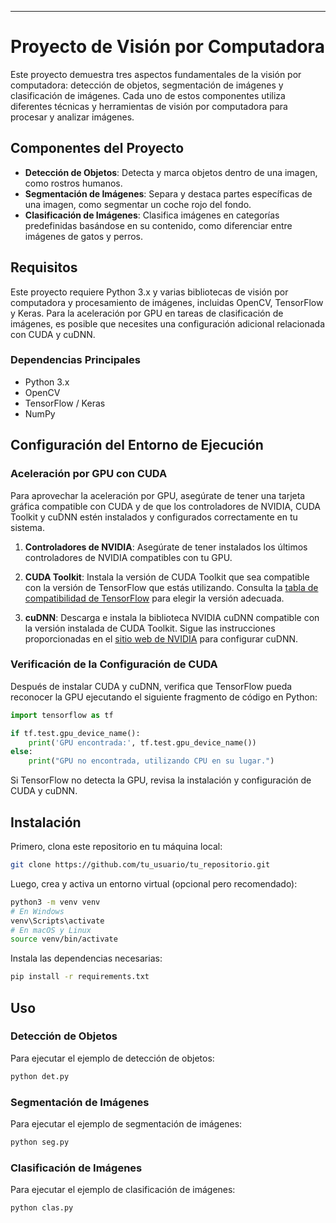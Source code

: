 
---

# Proyecto de Visión por Computadora

Este proyecto demuestra tres aspectos fundamentales de la visión por computadora: detección de objetos, segmentación de imágenes y clasificación de imágenes. Cada uno de estos componentes utiliza diferentes técnicas y herramientas de visión por computadora para procesar y analizar imágenes.

## Componentes del Proyecto

- **Detección de Objetos**: Detecta y marca objetos dentro de una imagen, como rostros humanos.
- **Segmentación de Imágenes**: Separa y destaca partes específicas de una imagen, como segmentar un coche rojo del fondo.
- **Clasificación de Imágenes**: Clasifica imágenes en categorías predefinidas basándose en su contenido, como diferenciar entre imágenes de gatos y perros.

## Requisitos

Este proyecto requiere Python 3.x y varias bibliotecas de visión por computadora y procesamiento de imágenes, incluidas OpenCV, TensorFlow y Keras. Para la aceleración por GPU en tareas de clasificación de imágenes, es posible que necesites una configuración adicional relacionada con CUDA y cuDNN.

### Dependencias Principales

- Python 3.x
- OpenCV
- TensorFlow / Keras
- NumPy

## Configuración del Entorno de Ejecución

### Aceleración por GPU con CUDA

Para aprovechar la aceleración por GPU, asegúrate de tener una tarjeta gráfica compatible con CUDA y de que los controladores de NVIDIA, CUDA Toolkit y cuDNN estén instalados y configurados correctamente en tu sistema.

1. **Controladores de NVIDIA**: Asegúrate de tener instalados los últimos controladores de NVIDIA compatibles con tu GPU.

2. **CUDA Toolkit**: Instala la versión de CUDA Toolkit que sea compatible con la versión de TensorFlow que estás utilizando. Consulta la [tabla de compatibilidad de TensorFlow](https://www.tensorflow.org/install/source#linux) para elegir la versión adecuada.

3. **cuDNN**: Descarga e instala la biblioteca NVIDIA cuDNN compatible con la versión instalada de CUDA Toolkit. Sigue las instrucciones proporcionadas en el [sitio web de NVIDIA](https://developer.nvidia.com/cudnn) para configurar cuDNN.

### Verificación de la Configuración de CUDA

Después de instalar CUDA y cuDNN, verifica que TensorFlow pueda reconocer la GPU ejecutando el siguiente fragmento de código en Python:

```python
import tensorflow as tf

if tf.test.gpu_device_name():
    print('GPU encontrada:', tf.test.gpu_device_name())
else:
    print("GPU no encontrada, utilizando CPU en su lugar.")
```

Si TensorFlow no detecta la GPU, revisa la instalación y configuración de CUDA y cuDNN.

## Instalación

Primero, clona este repositorio en tu máquina local:

```bash
git clone https://github.com/tu_usuario/tu_repositorio.git
```

Luego, crea y activa un entorno virtual (opcional pero recomendado):

```bash
python3 -m venv venv
# En Windows
venv\Scripts\activate
# En macOS y Linux
source venv/bin/activate
```

Instala las dependencias necesarias:

```bash
pip install -r requirements.txt
```

## Uso

### Detección de Objetos

Para ejecutar el ejemplo de detección de objetos:

```bash
python det.py
```

### Segmentación de Imágenes

Para ejecutar el ejemplo de segmentación de imágenes:

```bash
python seg.py
```

### Clasificación de Imágenes

Para ejecutar el ejemplo de clasificación de imágenes:

```bash
python clas.py
```
